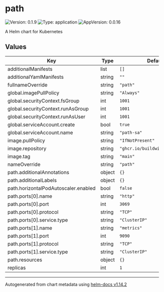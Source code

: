 # path

![Version: 0.1.9](https://img.shields.io/badge/Version-0.1.9-informational?style=flat-square) ![Type: application](https://img.shields.io/badge/Type-application-informational?style=flat-square) ![AppVersion: 0.0.16](https://img.shields.io/badge/AppVersion-0.0.16-informational?style=flat-square)

A Helm chart for Kubernetes

## Values

| Key | Type | Default | Description |
|-----|------|---------|-------------|
| additionalManifests | list | `[]` |  |
| additionalYamlManifests | string | `""` |  |
| fullnameOverride | string | `"path"` |  |
| global.imagePullPolicy | string | `"Always"` |  |
| global.securityContext.fsGroup | int | `1001` |  |
| global.securityContext.runAsGroup | int | `1001` |  |
| global.securityContext.runAsUser | int | `1001` |  |
| global.serviceAccount.create | bool | `true` |  |
| global.serviceAccount.name | string | `"path-sa"` |  |
| image.pullPolicy | string | `"IfNotPresent"` |  |
| image.repository | string | `"ghcr.io/buildwithgrove/path"` |  |
| image.tag | string | `"main"` |  |
| nameOverride | string | `"path"` |  |
| path.additionalAnnotations | object | `{}` |  |
| path.additionalLabels | object | `{}` |  |
| path.horizontalPodAutoscaler.enabled | bool | `false` |  |
| path.ports[0].name | string | `"http"` |  |
| path.ports[0].port | int | `3069` |  |
| path.ports[0].protocol | string | `"TCP"` |  |
| path.ports[0].service.type | string | `"ClusterIP"` |  |
| path.ports[1].name | string | `"metrics"` |  |
| path.ports[1].port | int | `9090` |  |
| path.ports[1].protocol | string | `"TCP"` |  |
| path.ports[1].service.type | string | `"ClusterIP"` |  |
| path.resources | object | `{}` |  |
| replicas | int | `1` |  |

----------------------------------------------
Autogenerated from chart metadata using [helm-docs v1.14.2](https://github.com/norwoodj/helm-docs/releases/v1.14.2)

